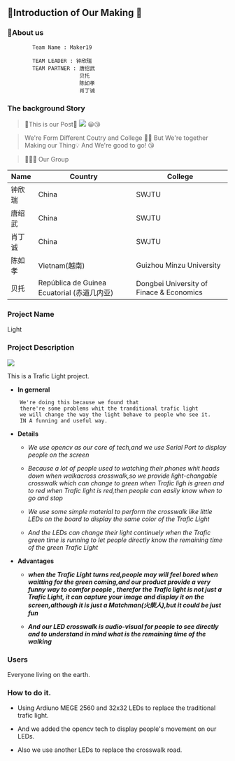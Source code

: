 ## 🧐Introduction of Our Making 🧐
### 👺About us
```vim
        Team Name : Maker19
        
        TEAM LEADER : 钟欣瑞
        TEAM PARTNER : 唐绍武
                       贝托
                       陈如孝
                       肖丁诚

```


### The background Story
>🎨This is our Post🎨
![](http://a2.qpic.cn/psb?/V13beCG51KYd1k/t9zgvEwbHiGmoz.O9ibYSvf7YjmsstVfGZSykuQjQTU!/b/dMUAAAAAAAAA&ek=1&kp=1&pt=0&bo=HAtABsAP3AgRGWQ!&tl=3&vuin=2536914044&tm=1563591600&sce=60-2-2&rf=viewer_4)
>😀😘

>We're Form Different Coutry and College 🚩🏁
  But We're together Making our Thing💡
  And We're good to go! 😘

>👨‍👦‍👦  Our Group

|Name | Country | College|
|-- | -- | -- |
|钟欣瑞 | China | SWJTU|
|唐绍武 | China | SWJTU|
|肖丁诚 | China | SWJTU|
|陈如孝 | Vietnam(越南) | Guizhou Minzu University|
|贝托 |  República de Guinea Ecuatorial (赤道几内亚) | Dongbei University of Finace & Economics|

### Project Name
 Light

### Project Description

![](https://im4.ezgif.com/tmp/ezgif-4-09317240422c.gif)

This is a Trafic Light project.
- **In gerneral**
```vim
    We're doing this because we found that
    there're some problems whit the tranditional trafic light
    we will change the way the light behave to people who see it.
    IN A funning and useful way.
```

- **Details**

  - *We use opencv as our core of tech,and we use Serial Port to display people on the screen*

  - *Because a lot of people used to watching their phones whit heads down when walkacross crosswalk,so we provide light-changable crosswalk which can change to green when Trafic ligh is green and to red when Trafic light is red,then people can easily know when to go and stop*

  - *We use some simple material to perform the crosswalk like little LEDs on the board to display the same color of the Trafic Light*

  - *And the LEDs can change their light continuely when the Trafic green time is running to let people directly know the remaining time of the green Trafic Light*

- **Advantages**
  - ***when the Trafic Light turns red,people may will feel bored when waitting for the green coming,and our product provide a very funny way to comfor people , therefor the Trafic light is not just a Trafic Light, it can capture your image and display it on the screen,although it is just a Matchman(火柴人),but it could be just fun***

  - ***And our LED crosswalk is audio-visual for people to see directly and to understand in mind what is the remaining time of the walking***



### Users
Everyone living on the earth.

### How to do it.


  - Using Ardiuno MEGE 2560 and 32x32 LEDs to replace the traditional trafic light.

  - And we added the opencv tech to display people's movement on our LEDs.

  - Also  we use another LEDs to replace the crosswalk road.
   
